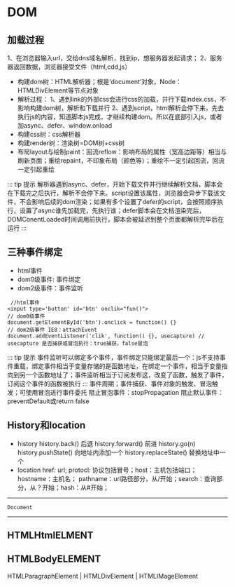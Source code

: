 # DOM

## 加载过程

1、在浏览器输入url，交给dns域名解析，找到ip，想服务器发起请求；
2、服务器返回数据，浏览器接受文件（html,cdd,js）
- 构建dom树：HTML解析器；根是‘document’对象，Node：HTMLDivElement等节点对象
- 解析过程：
    1、遇到link的外部css会进行css的加载，并行下载index.css，不影响构建dom树，解析和下载并行
    2、遇到script，html解析会停下来，先去执行js的内容，知道脚本js完成，才继续构建dom。所以在底部引入js，或者加async、defer、window.onload
- 构建css树：css解析器
- 构建render树：渲染树=DOM树+css树
- 布局layout与绘制paint：回流reflow：影响布局的属性（宽高边距等）相当与刷新页面；重绘repaint，不印象布局（颜色等）；重绘不一定引起回流，回流一定引起重绘


::: tip 提示
解析器遇到async、defer，开始下载文件并行继续解析文档，脚本会在下载完之后执行，解析不会停下来。script设置该属性，浏览器会异步下载该文件，不会影响后续的dom渲染；如果有多个设置了defer的script，会按照顺序执行，设置了async谁先加载完，先执行谁；defer脚本会在文档渲染完后，DOMConentLoaded时间调用前执行，脚本会被延迟到整个页面都解析完毕后在运行 
:::

## 三种事件绑定
- html事件
- dom0级事件: 事件绑定
- dom2级事件：事件监听

```
 //html事件
<input type='button' id='btn' onclik="fun()">
// dom0级事件
document.getElementById('btn').onclick = function() {}
// dom2级事件 IE8：attachEvent
document.addEventListener('clik', function() {}, usecapture) // usecapture 是否捕获或冒泡执行：true捕获，false冒泡 
```
::: tip 提示
事件监听可以绑定多个事件，事件绑定只能绑定最后一个：js不支持事件重载，绑定事件相当于变量存储的是函数地址，在绑定一个事件，相当于变量指向到另一个函数地址了；事件监听相当于订阅发布这，改变了函数，触发了事件，订阅这个事件的函数被执行
:::
事件周期；事件捕获、事件对象的触发、冒泡触发；可使用冒泡进行事件委托
阻止冒泡事件：stopPropagation 阻止默认事件：preventDefault或return false

## History和location
- history
history.back() 后退 history.forward() 前进 history.go(n)
history.pushState() 向地址内添加一个 history.replaceState() 替换地址中一个
- location
href: url; protocl: 协议包括冒号；host：主机包括端口；hostname：主机名；
pathname：url路径部分，从/开始；search：查询部分，从？开始；hash：从#开始； 

----------------------
    Document
----------------------
HTMLHtmlELMENT
----------------------
HTMLBodyELEMENT
----------------------
HTMLParagraphElement | HTMLDivElement | HTMLIMageElement

